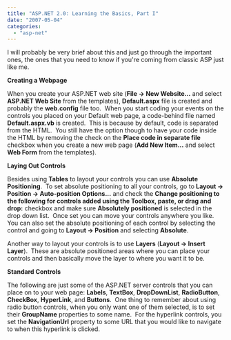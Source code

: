 ```yaml
---
title: "ASP.NET 2.0: Learning the Basics, Part I"
date: "2007-05-04"
categories: 
  - "asp-net"
---
```


I will probably be very brief about this and just go through the important ones, the ones that you need to know if you're coming from classic ASP just like me.

**Creating a Webpage**

When you create your ASP.NET web site (**File -> New Website...** and select **ASP.NET Web Site** from the templates), **Default.aspx** file is created and probably the **web.config** file too.  When you start coding your events on the controls you placed on your Default web page, a code-behind file named **Default.aspx.vb** is created.  This is because by default, code is separated from the HTML.  You still have the option though to have your code inside the HTML by removing the check on the **Place code in separate file** checkbox when you create a new web page (**Add New Item...** and select **Web Form** from the templates).

**Laying Out Controls**

Besides using **Tables** to layout your controls you can use **Absolute Positioning**.  To set absolute positioning to all your controls, go to **Layout -> Position -> Auto-position Options...** and check the **Change positioning to the following for controls added using the Toolbox, paste, or drag and drop:** checkbox and make sure **Absolutely positioned** is selected in the drop down list.  Once set you can move your controls anywhere you like.  You can also set the absolute positioning of each control by selecting the control and going to **Layout -> Position** and selecting **Absolute**.

Another way to layout your controls is to use **Layers** (**Layout -> Insert Layer**).  These are absolute positioned areas where you can place your controls and then basically move the layer to where you want it to be.

**Standard Controls**

The following are just some of the ASP.NET server controls that you can place on to your web page: **Labels**, **TextBox**, **DropDownList**, **RadioButton**, **CheckBox**, **HyperLink**, and **Buttons**.  One thing to remember about using radio button controls, when you only want one of them selected, is to set their **GroupName** properties to some name.  For the hyperlink controls, you set the **NavigationUrl** property to some URL that you would like to navigate to when this hyperlink is clicked.
